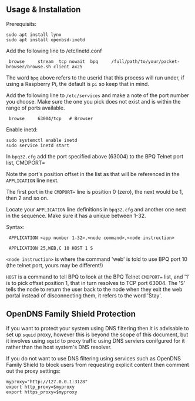 ## Usage & Installation
Prerequisits:

```
sudo apt install lynx
sudo apt install openbsd-inetd
```

Add the following line to /etc/inetd.conf
 
```
 browse		stream	tcp	nowait	bpq		/full/path/to/your/packet-browser/browse.sh client ax25
```

The word ``bpq`` above refers to the userid that this process will run under, if using a Raspberry Pi, the default is ``pi`` so keep that in mind.

Add the following line to ``/etc/services`` and make a note of the port number you choose. Make sure the one you pick does not exist and is within the range of ports available.

```
 browse		63004/tcp   # Browser
```
 
Enable inetd: 
```
sudo systemctl enable inetd
sudo service inetd start
```

In ``bpq32.cfg`` add the port specified above (63004) to the BPQ Telnet port list, CMDPORT= 

Note the port's position offset in the list as that will be referenced in the ``APPLICATION`` line next.

The first port in the ``CMDPORT=`` line is position 0 (zero), the next would be 1, then 2 and so on.

Locate your ``APPLICATION`` line definitions in ``bpq32.cfg`` and another one next in the sequence. Make sure it has a unique <app number> between 1-32.

Syntax: 
```
 APPLICATION <app number 1-32>,<node command>,<node instruction>

 APPLICATION 25,WEB,C 10 HOST 1 S

```
 ``<node instruction>`` is where the command 'web' is told to use BPQ port 10 (the telnet port, yours may be different!)

``HOST`` is a command to tell BPQ to look at the BPQ Telnet ``CMDPORT=`` list, and '1' is to pick offset position 1, that in turn resolves to TCP port 63004. The 'S' tells the node to return the user back to the node when they exit the web portal instead of disconnecting them, it refers to the word 'Stay'.

## OpenDNS Family Shield Protection

If you want to protect your system using DNS filtering then it is advisable to set up ``squid`` proxy, however this is beyond the scope of this document, but it involves using ``squid`` to proxy traffic using DNS serviers conifgured for it rather than the host system's DNS resolver. 

If you do not want to use DNS filtering using services such as OpenDNS Family Shield to block users from requesting explicit content then comment out the proxy settings:

```
myproxy="http://127.0.0.1:3128"
export http_proxy=$myproxy
export https_proxy=$myproxy
```
